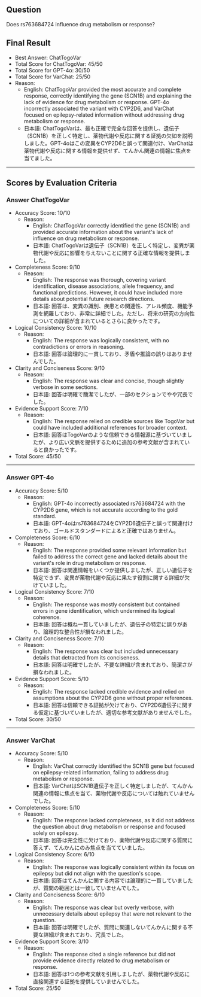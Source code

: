 ## Question

Does rs763684724 influence drug metabolism or response?

## Final Result

- Best Answer: ChatTogoVar
- Total Score for ChatTogoVar: 45/50
- Total Score for GPT-4o: 30/50
- Total Score for VarChat: 25/50
- Reason:
  - English: ChatTogoVar provided the most accurate and complete response, correctly identifying the gene (SCN1B) and explaining the lack of evidence for drug metabolism or response. GPT-4o incorrectly associated the variant with CYP2D6, and VarChat focused on epilepsy-related information without addressing drug metabolism or response.
  - 日本語: ChatTogoVarは、最も正確で完全な回答を提供し、遺伝子（SCN1B）を正しく特定し、薬物代謝や反応に関する証拠の欠如を説明しました。GPT-4oはこの変異をCYP2D6と誤って関連付け、VarChatは薬物代謝や反応に関する情報を提供せず、てんかん関連の情報に焦点を当てました。

---

## Scores by Evaluation Criteria

### Answer ChatTogoVar
- Accuracy Score: 10/10
  - Reason: 
    - English: ChatTogoVar correctly identified the gene (SCN1B) and provided accurate information about the variant's lack of influence on drug metabolism or response.
    - 日本語: ChatTogoVarは遺伝子（SCN1B）を正しく特定し、変異が薬物代謝や反応に影響を与えないことに関する正確な情報を提供しました。
- Completeness Score: 9/10
  - Reason: 
    - English: The response was thorough, covering variant identification, disease associations, allele frequency, and functional predictions. However, it could have included more details about potential future research directions.
    - 日本語: 回答は、変異の識別、疾患との関連性、アレル頻度、機能予測を網羅しており、非常に詳細でした。ただし、将来の研究の方向性についての詳細が含まれているとさらに良かったです。
- Logical Consistency Score: 10/10
  - Reason: 
    - English: The response was logically consistent, with no contradictions or errors in reasoning.
    - 日本語: 回答は論理的に一貫しており、矛盾や推論の誤りはありませんでした。
- Clarity and Conciseness Score: 9/10
  - Reason: 
    - English: The response was clear and concise, though slightly verbose in some sections.
    - 日本語: 回答は明確で簡潔でしたが、一部のセクションでやや冗長でした。
- Evidence Support Score: 7/10
  - Reason: 
    - English: The response relied on credible sources like TogoVar but could have included additional references for broader context.
    - 日本語: 回答はTogoVarのような信頼できる情報源に基づいていましたが、より広い文脈を提供するために追加の参考文献が含まれていると良かったです。
- Total Score: 45/50

---

### Answer GPT-4o
- Accuracy Score: 5/10
  - Reason: 
    - English: GPT-4o incorrectly associated rs763684724 with the CYP2D6 gene, which is not accurate according to the gold standard.
    - 日本語: GPT-4oはrs763684724をCYP2D6遺伝子と誤って関連付けており、ゴールドスタンダードによると正確ではありません。
- Completeness Score: 6/10
  - Reason: 
    - English: The response provided some relevant information but failed to address the correct gene and lacked details about the variant's role in drug metabolism or response.
    - 日本語: 回答は関連情報をいくつか提供しましたが、正しい遺伝子を特定できず、変異が薬物代謝や反応に果たす役割に関する詳細が欠けていました。
- Logical Consistency Score: 7/10
  - Reason: 
    - English: The response was mostly consistent but contained errors in gene identification, which undermined its logical coherence.
    - 日本語: 回答は概ね一貫していましたが、遺伝子の特定に誤りがあり、論理的な整合性が損なわれました。
- Clarity and Conciseness Score: 7/10
  - Reason: 
    - English: The response was clear but included unnecessary details that detracted from its conciseness.
    - 日本語: 回答は明確でしたが、不要な詳細が含まれており、簡潔さが損なわれました。
- Evidence Support Score: 5/10
  - Reason: 
    - English: The response lacked credible evidence and relied on assumptions about the CYP2D6 gene without proper references.
    - 日本語: 回答は信頼できる証拠が欠けており、CYP2D6遺伝子に関する仮定に基づいていましたが、適切な参考文献がありませんでした。
- Total Score: 30/50

---

### Answer VarChat
- Accuracy Score: 5/10
  - Reason: 
    - English: VarChat correctly identified the SCN1B gene but focused on epilepsy-related information, failing to address drug metabolism or response.
    - 日本語: VarChatはSCN1B遺伝子を正しく特定しましたが、てんかん関連の情報に焦点を当て、薬物代謝や反応については触れていませんでした。
- Completeness Score: 5/10
  - Reason: 
    - English: The response lacked completeness, as it did not address the question about drug metabolism or response and focused solely on epilepsy.
    - 日本語: 回答は完全性に欠けており、薬物代謝や反応に関する質問に答えず、てんかんにのみ焦点を当てていました。
- Logical Consistency Score: 6/10
  - Reason: 
    - English: The response was logically consistent within its focus on epilepsy but did not align with the question's scope.
    - 日本語: 回答はてんかんに関する内容では論理的に一貫していましたが、質問の範囲とは一致していませんでした。
- Clarity and Conciseness Score: 6/10
  - Reason: 
    - English: The response was clear but overly verbose, with unnecessary details about epilepsy that were not relevant to the question.
    - 日本語: 回答は明確でしたが、質問に関連しないてんかんに関する不要な詳細が含まれており、冗長でした。
- Evidence Support Score: 3/10
  - Reason: 
    - English: The response cited a single reference but did not provide evidence directly related to drug metabolism or response.
    - 日本語: 回答は1つの参考文献を引用しましたが、薬物代謝や反応に直接関連する証拠を提供していませんでした。
- Total Score: 25/50